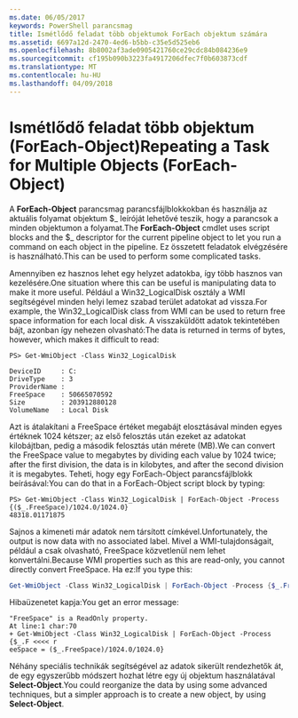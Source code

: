 ```yaml
---
ms.date: 06/05/2017
keywords: PowerShell parancsmag
title: Ismétlődő feladat több objektumok ForEach objektum számára
ms.assetid: 6697a12d-2470-4ed6-b5bb-c35e5d525eb6
ms.openlocfilehash: 8b8002af3ade0905421760ce29cdc84b084236e9
ms.sourcegitcommit: cf195b090b3223fa4917206dfec7f0b603873cdf
ms.translationtype: MT
ms.contentlocale: hu-HU
ms.lasthandoff: 04/09/2018
---
```

# <a name="repeating-a-task-for-multiple-objects-foreach-object"></a><span data-ttu-id="a6ffc-103">Ismétlődő feladat több objektum (ForEach-Object)</span><span class="sxs-lookup"><span data-stu-id="a6ffc-103">Repeating a Task for Multiple Objects (ForEach-Object)</span></span>

<span data-ttu-id="a6ffc-104">A **ForEach-Object** parancsmag parancsfájlblokkokban és használja az aktuális folyamat objektum $_ leíróját lehetővé teszik, hogy a parancsok a minden objektumon a folyamat.</span><span class="sxs-lookup"><span data-stu-id="a6ffc-104">The **ForEach-Object** cmdlet uses script blocks and the $_ descriptor for the current pipeline object to let you run a command on each object in the pipeline.</span></span> <span data-ttu-id="a6ffc-105">Ez összetett feladatok elvégzésére is használható.</span><span class="sxs-lookup"><span data-stu-id="a6ffc-105">This can be used to perform some complicated tasks.</span></span>

<span data-ttu-id="a6ffc-106">Amennyiben ez hasznos lehet egy helyzet adatokba, így több hasznos van kezelésére.</span><span class="sxs-lookup"><span data-stu-id="a6ffc-106">One situation where this can be useful is manipulating data to make it more useful.</span></span> <span data-ttu-id="a6ffc-107">Például a Win32_LogicalDisk osztály a WMI segítségével minden helyi lemez szabad terület adatokat ad vissza.</span><span class="sxs-lookup"><span data-stu-id="a6ffc-107">For example, the Win32_LogicalDisk class from WMI can be used to return free space information for each local disk.</span></span> <span data-ttu-id="a6ffc-108">A visszaküldött adatok tekintetében bájt, azonban így nehezen olvasható:</span><span class="sxs-lookup"><span data-stu-id="a6ffc-108">The data is returned in terms of bytes, however, which makes it difficult to read:</span></span>

```
PS> Get-WmiObject -Class Win32_LogicalDisk

DeviceID     : C:
DriveType    : 3
ProviderName :
FreeSpace    : 50665070592
Size         : 203912880128
VolumeName   : Local Disk
```

<span data-ttu-id="a6ffc-109">Azt is átalakítani a FreeSpace értéket megabájt elosztásával minden egyes értéknek 1024 kétszer; az első felosztás után ezeket az adatokat kilobájtban, pedig a második felosztás után mérete (MB).</span><span class="sxs-lookup"><span data-stu-id="a6ffc-109">We can convert the FreeSpace value to megabytes by dividing each value by 1024 twice; after the first division, the data is in kilobytes, and after the second division it is megabytes.</span></span> <span data-ttu-id="a6ffc-110">Teheti, hogy egy ForEach-Object parancsfájlblokk beírásával:</span><span class="sxs-lookup"><span data-stu-id="a6ffc-110">You can do that in a ForEach-Object script block by typing:</span></span>

```
PS> Get-WmiObject -Class Win32_LogicalDisk | ForEach-Object -Process {($_.FreeSpace)/1024.0/1024.0}
48318.01171875
```

<span data-ttu-id="a6ffc-111">Sajnos a kimeneti már adatok nem társított címkével.</span><span class="sxs-lookup"><span data-stu-id="a6ffc-111">Unfortunately, the output is now data with no associated label.</span></span> <span data-ttu-id="a6ffc-112">Mivel a WMI-tulajdonságait, például a csak olvasható, FreeSpace közvetlenül nem lehet konvertálni.</span><span class="sxs-lookup"><span data-stu-id="a6ffc-112">Because WMI properties such as this are read-only, you cannot directly convert FreeSpace.</span></span> <span data-ttu-id="a6ffc-113">Ha ez:</span><span class="sxs-lookup"><span data-stu-id="a6ffc-113">If you type this:</span></span>

```powershell
Get-WmiObject -Class Win32_LogicalDisk | ForEach-Object -Process {$_.FreeSpace = ($_.FreeSpace)/1024.0/1024.0}
```

<span data-ttu-id="a6ffc-114">Hibaüzenetet kapja:</span><span class="sxs-lookup"><span data-stu-id="a6ffc-114">You get an error message:</span></span>

```output
"FreeSpace" is a ReadOnly property.
At line:1 char:70
+ Get-WmiObject -Class Win32_LogicalDisk | ForEach-Object -Process {$_.F <<<< r
eeSpace = ($_.FreeSpace)/1024.0/1024.0}
```

<span data-ttu-id="a6ffc-115">Néhány speciális technikák segítségével az adatok sikerült rendezhetők át, de egy egyszerűbb módszert hozhat létre egy új objektum használatával **Select-Object**.</span><span class="sxs-lookup"><span data-stu-id="a6ffc-115">You could reorganize the data by using some advanced techniques, but a simpler approach is to create a new object, by using **Select-Object**.</span></span>